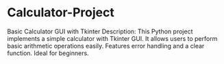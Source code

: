 # Calculator-Project
Basic Calculator GUI with Tkinter  Description:  This Python project implements a simple calculator with Tkinter GUI. It allows users to perform basic arithmetic operations easily. Features error handling and a clear function. Ideal for beginners.
